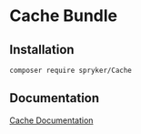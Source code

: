 # Cache Bundle

## Installation

```
composer require spryker/Cache
```

## Documentation

[Cache Documentation](https://spryker.github.io/cache/index.html)




